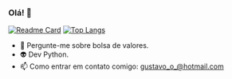 ### Olá! 👋

[![Readme Card](https://github-readme-stats.vercel.app/api/pin/?username=escoobi&repo=escoobi)](https://github.com/escoobi/escoobi)
[![Top Langs](https://github-readme-stats.vercel.app/api/top-langs/?username=escoobi)](https://github.com/escoobi/escoobi)


- 💬 Pergunte-me sobre bolsa de valores.                                   
- 👽 Dev Python.                                   
- 📫 Como entrar em contato comigo: gustavo_o_@hotmail.com
